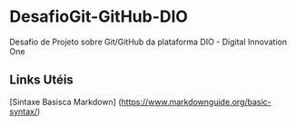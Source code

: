 # DesafioGit-GitHub-DIO
Desafio de Projeto sobre Git/GitHub da plataforma DIO - Digital Innovation One

## Links Utéis
[Sintaxe Basisca Markdown] (https://www.markdownguide.org/basic-syntax/)
